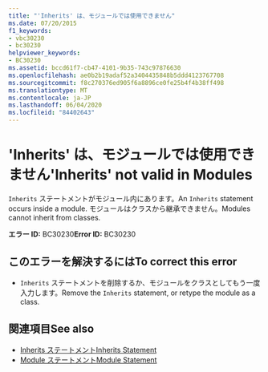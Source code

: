 ```yaml
---
title: "'Inherits' は、モジュールでは使用できません"
ms.date: 07/20/2015
f1_keywords:
- vbc30230
- bc30230
helpviewer_keywords:
- BC30230
ms.assetid: bccd61f7-cb47-4101-9b35-743c97876630
ms.openlocfilehash: ae0b2b19adaf52a3404435848b5ddd4123767708
ms.sourcegitcommit: f8c270376ed905f6a8896ce0fe25b4f4b38ff498
ms.translationtype: MT
ms.contentlocale: ja-JP
ms.lasthandoff: 06/04/2020
ms.locfileid: "84402643"
---
```

# <a name="inherits-not-valid-in-modules"></a><span data-ttu-id="40ac9-102">'Inherits' は、モジュールでは使用できません</span><span class="sxs-lookup"><span data-stu-id="40ac9-102">'Inherits' not valid in Modules</span></span>
<span data-ttu-id="40ac9-103">`Inherits` ステートメントがモジュール内にあります。</span><span class="sxs-lookup"><span data-stu-id="40ac9-103">An `Inherits` statement occurs inside a module.</span></span> <span data-ttu-id="40ac9-104">モジュールはクラスから継承できません。</span><span class="sxs-lookup"><span data-stu-id="40ac9-104">Modules cannot inherit from classes.</span></span>  
  
 <span data-ttu-id="40ac9-105">**エラー ID:** BC30230</span><span class="sxs-lookup"><span data-stu-id="40ac9-105">**Error ID:** BC30230</span></span>  
  
## <a name="to-correct-this-error"></a><span data-ttu-id="40ac9-106">このエラーを解決するには</span><span class="sxs-lookup"><span data-stu-id="40ac9-106">To correct this error</span></span>  
  
- <span data-ttu-id="40ac9-107">`Inherits` ステートメントを削除するか、モジュールをクラスとしてもう一度入力します。</span><span class="sxs-lookup"><span data-stu-id="40ac9-107">Remove the `Inherits` statement, or retype the module as a class.</span></span>  
  
## <a name="see-also"></a><span data-ttu-id="40ac9-108">関連項目</span><span class="sxs-lookup"><span data-stu-id="40ac9-108">See also</span></span>

- [<span data-ttu-id="40ac9-109">Inherits ステートメント</span><span class="sxs-lookup"><span data-stu-id="40ac9-109">Inherits Statement</span></span>](../language-reference/statements/inherits-statement.md)
- [<span data-ttu-id="40ac9-110">Module ステートメント</span><span class="sxs-lookup"><span data-stu-id="40ac9-110">Module Statement</span></span>](../language-reference/statements/module-statement.md)
